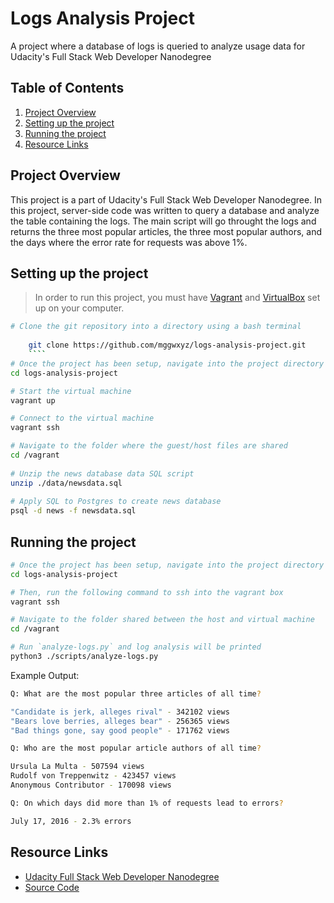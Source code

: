 # Logs Analysis Project
A project where a database of logs is queried to analyze usage data for Udacity's Full Stack Web Developer Nanodegree

## Table of Contents

1. [Project Overview](#project-overview)
1. [Setting up the project](#setting-up-the-project)
1. [Running the project](#running-the-project)
1. [Resource Links](#resource-links)

## Project Overview

This project is a part of Udacity's Full Stack Web Developer Nanodegree. In this project, server-side code
 was written to query a database and analyze the table containing the logs. The main script will go throught the logs and returns
 the three most popular articles, the three most popular authors, and the days where the error rate for requests was above 1%.

## Setting up the project

> In order to run this project, you must have [Vagrant](https://www.vagrantup.com/downloads.html) and [VirtualBox](https://www.virtualbox.org/wiki/Downloads) set up on your computer.

```bash
# Clone the git repository into a directory using a bash terminal
    
    git clone https://github.com/mggwxyz/logs-analysis-project.git
    ````
# Once the project has been setup, navigate into the project directory with `Vagrantfile`
cd logs-analysis-project

# Start the virtual machine
vagrant up

# Connect to the virtual machine
vagrant ssh

# Navigate to the folder where the guest/host files are shared
cd /vagrant
    
# Unzip the news database data SQL script
unzip ./data/newsdata.sql
    
# Apply SQL to Postgres to create news database
psql -d news -f newsdata.sql
```
## Running the project

```bash
# Once the project has been setup, navigate into the project directory on your home computer
cd logs-analysis-project

# Then, run the following command to ssh into the vagrant box
vagrant ssh

# Navigate to the folder shared between the host and virtual machine
cd /vagrant

# Run `analyze-logs.py` and log analysis will be printed
python3 ./scripts/analyze-logs.py
```

Example Output:
```bash
Q: What are the most popular three articles of all time?

"Candidate is jerk, alleges rival" - 342102 views
"Bears love berries, alleges bear" - 256365 views
"Bad things gone, say good people" - 171762 views

Q: Who are the most popular article authors of all time?

Ursula La Multa - 507594 views
Rudolf von Treppenwitz - 423457 views
Anonymous Contributor - 170098 views

Q: On which days did more than 1% of requests lead to errors?

July 17, 2016 - 2.3% errors
```

## Resource Links

- [Udacity Full Stack Web Developer Nanodegree](https://www.udacity.com/course/full-stack-web-developer-nanodegree--nd004)
- [Source Code](https://github.com/mggwxyz/logs-analysis-project)
